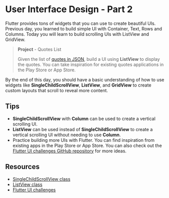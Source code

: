 # User Interface Design - Part 2

Flutter provides tons of widgets that you can use to create beautiful UIs. Previous day, you learned to build simple UI with Container, Text, Rows and Columns. Today you will learn to build scrolling UIs with ListView and GridView.

> **Project** - Quotes List
>
> Given the list of [quotes in JSON](https://dummyjson.com/quotes), build a UI using  **ListView** to display the quotes. You can take inspiration for existing quotes applications in the Play Store or App Store.
>

By the end of this day, you should have a basic understanding of how to use widgets like **SingleChildScrollView**, **ListView**, and **GridView** to create custom layouts that scroll to reveal more content.

## Tips

- **SingleChildScrollView** with **Column** can be used to create a vertical scrolling UI.
- **ListView** can be used instead of **SingleChildScrollView** to create a vertical scrolling UI without needing to use **Column**.
- Practice building more UIs with Flutter. You can find inspiration from existing apps in the Play Store or App Store. You can also check out the [Flutter UI challenges GitHub repository](https://github.com/lohanidamodar/flutter_ui_challenges) for more ideas.

## Resources

- [SingleChildScrollView class](https://api.flutter.dev/flutter/widgets/SingleChildScrollView-class.html)
- [ListView class](https://api.flutter.dev/flutter/widgets/ListView-class.html)
- [Flutter UI challenges](https://github.com/lohanidamodar/flutter_ui_challenges)